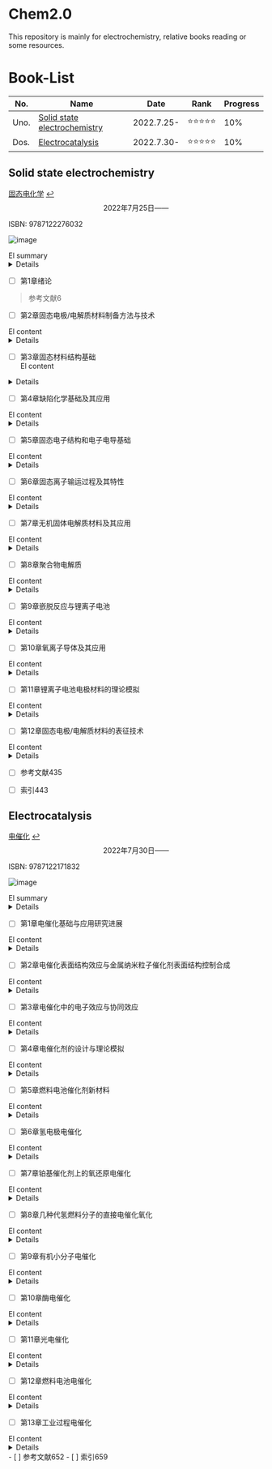 # Chem2.0
This repository is mainly for electrochemistry, relative books reading or some resources.
# Book-List


| No. |Name   |Date|Rank|Progress|
|---|---|---|---|---|
| Uno. |[Solid state electrochemistry ](#solid-state-electrochemistry )| 2022.7.25-|⭐⭐⭐⭐⭐|10%|
| Dos. |[Electrocatalysis](#electrocatalysis)|2022.7.30-|⭐⭐⭐⭐⭐|10%|




## Solid state electrochemistry 
[固态电化学](https://book.douban.com/subject/30167161/)     [↩️](#chem2.0)
$${\mathscr{2022年7月25日——}}$$

ISBN: 9787122276032

![image](https://user-images.githubusercontent.com/87826552/180705259-da0ace58-2014-45b5-a916-807bc392aae7.png)

<summary> El summary </summary>
<details> 固态电化学学科是一门新兴的交叉学科，它主要关注固体中电化学反应过程及其相关材料构效关系。本书主要介绍固态电化学所涉及的物理、化学与材料相关的基础理论知识，实验研究方法，体系应用及其今后发展趋势。全书共分为12章，内容包括固态电极/电解质材料合成方法（包括相关的实验方法和技术）、固态材料结构分析、固态材料中的缺陷化学、固态电子结构与电子电导、固态离子输运过程及其特性、无机离子导体材料、聚合物电解质、离子嵌入脱出反应、氧离子导体及混合导体、材料物理与化学性质的计算机模拟、固态电化学研究方法（包括一些新型的表征技术等）。
</details> 

- [ ] 第1章绪论
> 参考文献6
- [ ] 第2章固态电极/电解质材料制备方法与技术
<summary> El content </summary>
<details> 2.1气相制备法8
2.1.1化学气相沉积法8
2.1.2磁控溅射法12
2.1.3原子层沉积法14
2.2液相制备法16
2.2.1溶胶凝胶法16
2.2.2水热/溶剂热合成法20
2.2.3共沉淀法23
2.2.4熔盐生长法25
2.3固相制备法26
2.3.1粉末固相法26
2.3.2燃烧法27
2.3.3机械合金法28
2.4球形颗粒制备方法29
2.4.1络合沉淀生长法30
2.4.2喷雾干燥造粒法31
2.5相关实验技术33
2.5.1高温技术33
2.5.2气氛控制34
2.5.3分离与纯化技术35
参考文献36
</details> 

- [ ] 第3章固态材料结构基础
  <summary> El content </summary>
<details>3.1晶体的对称38
3.1.1对称要素39
3.1.2对称要素组合定理和点群、空间群42
3.1.3晶体定向和符号46
3.1.4空间格子48
3.2晶体化学51
3.2.1化学键51
3.2.2紧密堆积原理53
3.2.3鲍林法则54
3.2.4常见结构现象55
3.2.5晶体场理论57
3.3晶体结构60
3.3.1典型晶体结构60
3.3.2常见锂电池材料相关晶体结构78
3.4X射线衍射技术86
3.4.1连续X射线和特征X射线86
3.4.2X射线衍射波长的选择92
3.4.3倒易格子和反射球96
3.4.4影响X射线衍射强度的各种因素98
3.5结构表征101
3.5.1X射线物相分析101
3.5.2粉末衍射图谱的指标化102
3.5.3空间群的确定106
3.5.4粉末X射线衍射法晶体结构的测定110
3.5.5CIF数据文件113
参考文献116
</details> 

- [ ] 第4章缺陷化学基础及其应用
<summary> El content </summary>
<details> 4.1引言118
4.1.1缺陷形成能118
4.1.2缺陷的分类119
4.2点缺陷的分类和表示方法120
4.2.1本征缺陷120
4.2.2非本征缺陷（杂质缺陷）121
4.2.3非化学计量缺陷122
4.2.4缺陷缔合与缺陷簇122
4.3点缺陷的表示方法123
4.3.1克罗格-明克符号123
4.3.2缺陷反应式的书写原则124
4.4固溶体及补偿机制125
4.4.1离子补偿机制126
4.4.2电子补偿机制128
4.5缺陷浓度的影响因素（分压、掺杂等）130
4.5.1缺陷的形成与平衡130
4.5.2本征缺陷的缺陷反应与平衡130
4.5.3掺杂对缺陷浓度的影响131
4.5.4分压对缺陷浓度的影响132
4.6缺陷表征方法133
4.6.1X射线粉末衍射（XRD）134
4.6.2密度测量135
4.6.3热分析技术（DTA/DSC）136
4.6.4电子自旋共振136
4.6.5电子显微技术137
4.7电化学相关材料中缺陷结构的分析实例138
4.7.1LiFePO4正极材料的缺陷化学138
4.7.2FePO4的缺陷化学139
参考文献140
  </details> 
  
- [ ] 第5章固态电子结构和电子电导基础
<summary> El content </summary>
<details>5.1能带的概念141
5.2金属、半导体、绝缘体、半金属、half-metal144
5.3材料中原子的相互作用力、杂化轨道145
5.4电子有效质量、电子状态密度149
5.5费米能级、费米分布函数151
5.6Jahn-Teller效应152
5.7电极材料中电子电导的经典理论153
5.8玻尔兹曼方程和金属电导155
5.9纳米材料的特性、非晶体、玻璃碳156
5.10表面电子态和界面态158
5.11铁磁性、反铁磁性和亚铁磁性159
5.12典型锂离子电池正极材料的电子结构160
5.12.1LiCoO2(R3-m)材料161
5.12.2LiMn2O4(Fd3-m)材料163
5.12.3LiFePO4(Pnma)材料165
5.12.4Li2FeSiO4(空间群P21/n)材料167
5.13典型锂离子电池正极材料的电导169
参考文献171
  
</details>  

- [ ] 第6章固态离子输运过程及其特性
<summary> El content </summary>
<details> 6.1扩散的概念——布朗运动与扩散173
6.2描述扩散的理论模型Fick定律174
6.3固体中原子/离子扩散过程的基本分析176
6.4固体中离子扩散的机制178
6.5扩散的类型及特点180
6.6复杂体系及界面体系的离子扩散特征182
6.7电子电导与离子电导的特性与区分185
6.8固体中原子/离子扩散的相关因子186
6.9离子扩散过程的影响因素(温度及压力的影响)188
6.10外场作用下离子的扩散过程189
6.11固态离子扩散特性及其应用193
6.12离子扩散系数的测定与研究方法194
6.12.1示踪原子法195
6.12.2同位素标记——二次离子质谱法196
6.12.3核磁共振技术196
6.12.4直流法测定电导率及离子扩散系数200
6.12.5交流阻抗方法202
6.13固态材料中离子电化学扩散系数的测定204
参考文献206
  
</details> 

- [ ] 第7章无机固体电解质材料及其应用
<summary> El content </summary>
<details>  7.1无机固体Li+导体208
7.1.1LISICON型固体电解质209
7.1.2NASICION型固体电解质209
7.1.3钙钛矿型固体电解质211
7.1.4石榴石型固体电解质213
7.1.5硫化物固体电解质218
7.1.6其它类型的固体电解质221
7.2钠离子导体材料222
7.2.1β-氧化铝222
7.2.2NASICON材料224
7.2.3应用225
7.3无机质子导体材料229
7.3.1固体无机酸型质子导体230
7.3.2钙钛矿型氧化物质子导体231
7.3.3其它材料233
7.3.4应用235
参考文献237
  
</details>

- [ ] 第8章聚合物电解质
<summary> El content </summary>
<details> 8.1引言244
8.2聚合物电解质的分类及其特点244
8.3聚合物电解质的结构及离子输运机理247
8.3.1PEO基聚合物电解质的结构247
8.3.2聚合物电解质中离子的输运机理249
8.4全固态聚合物电解质252
8.4.1PEO体系252
8.4.2离子橡胶254
8.4.3其它基于E-O氧化乙烯单元的聚合物电解质254
8.5胶体电解质体系256
8.5.1增塑型聚合物电解质256
8.5.2胶体聚合物电解质257
8.6聚合物电解质的应用260
8.6.1在锂离子电池上的应用260
8.6.2在锂空气电池上的应用260
8.6.3在电致变色器件中的应用261
8.6.4在超级电容器中的应用262
8.6.5在其它领域中的应用262
参考文献262
  
</details> 

- [ ] 第9章嵌脱反应与锂离子电池
<summary> El content </summary>
<details> 9.1引言266
9.2嵌入脱出反应热力学267
9.2.1吉布斯相律267
9.2.2锂离子的嵌入脱出热力学267
9.2.3点阵气体模型269
9.2.4影响嵌入脱出反应的因素271
9.3嵌入脱出反应动力学275
9.3.1离子在材料中的迁移表征276
9.3.2材料中的离子自扩散277
9.3.3离子浓度对扩散的影响277
9.3.4化学扩散系数的电化学测定方法280
9.4实用电极材料的嵌脱过程284
9.4.1石墨类电极材料284
9.4.2LiCoO2电极材料287
9.4.3三元电极材料290
9.4.4LiMn2O4电极材料294
9.4.5LiFePO4电极材料296
9.4.6Li4Ti5O12电极材料299
参考文献302
  
</details> 

- [ ] 第10章氧离子导体及其应用
<summary> El content </summary>
<details> 10.1引言308
10.2氧离子导体结构及传输特性308
10.2.1萤石结构材料309
10.2.2氧缺陷钙钛矿结构氧化物314
10.2.3钼酸镧（La2Mo2O9）基氧化物320
10.2.4磷灰石结构固体电解质321
10.3氧离子导体的应用322
10.3.1固体氧化物燃料电池322
10.3.2致密陶瓷透氧膜反应器329
10.3.3氧传感器333
参考文献336
  
</details> 

- [ ] 第11章锂离子电池电极材料的理论模拟
<summary> El content </summary>
<details> 11.1材料模拟计算的理论基础343
11.2密度泛函理论344
11.2.1Kohn-Sham方程344
11.2.2局域密度近似和广义梯度近似345
11.2.3Kohn-Sham方程的解法346
11.2.4总能量349
11.3经典分子动力学和Car-Parrinello方法349
11.4锂离子电池电极材料电压平台的计算351
11.5锂离子脱嵌过程中的相稳定性及结构演化353
11.6材料相变的理论描述355
11.7电极材料的稳定性分析357
11.8电极材料中的离子迁移360
11.9电极材料的结构预测方法362
11.9.1结构单元网络搜索方法362
11.9.2用于晶体结构预测的自适应的遗传算法363
11.9.3基于材料中“结构单元”的结构预测方法366
参考文献366
  
</details> 

- [ ] 第12章固态电极/电解质材料的表征技术
<summary> El content </summary>
<details> 12.1电化学表征技术368
12.1.1循环伏安（CV）法368
12.1.2交流阻抗（AC）法370
12.1.3恒电流间歇滴定（GITT）法374
12.2光子衍射技术378
12.2.1X射线衍射技术378
12.2.2中子衍射技术383
12.3高分辨扫描电镜及透射电镜技术386
12.3.1高分辨扫描电镜386
12.3.2高分辨率透射电镜技术387
12.4热分析396
12.4.1热分析方法介绍396
12.4.2热分析实验条件选择397
12.4.3热分析方法在锂离子电池体系中的应用398
12.5微分电化学质谱401
12.5.1DEMS介绍401
12.5.2DEMS应用402
12.6固体核磁共振波谱技术406
12.6.1固体核磁共振介绍406
12.6.2固体核磁共振在锂离子电池材料微观结构分析中的应用408
12.6.3动力学研究412
12.6.4核磁共振成像（NMRI）技术416
12.7扫描微探针技术416
12.7.1扫描隧道显微镜(STM)416
12.7.2原子力显微镜(AFM)424
12.8原位红外和拉曼光谱技术429
12.8.1电化学原位红外光谱简介429
12.8.2电化学原位拉曼光谱简介430
12.8.3原位红外和拉曼光谱技术在锂离子电池中的应用431
  </details> 
  
- [ ] 参考文献435
- [ ] 索引443
  

  
## Electrocatalysis
[电催化](https://book.douban.com/subject/30688255/)             [↩️](#chem2.0)
$${\mathscr{2022年7月30日——}}$$

ISBN: 9787122171832

![image](https://user-images.githubusercontent.com/87826552/180705731-e39efb07-e72e-40ea-847f-e49397857ec7.png)
  
<summary> El summary </summary>
<details>本书由电催化基础和重要电催化过程两部分组成。内容包括从纳米结构、表面结构、电子结构出发认识电催化过程和催化剂材料的性质，到电催化剂的理论设计、理论模拟和制备；从氢、氧及有机分子电催化基础，到燃料电池、太阳能电池、生物电化学乃至工业电化学过程等电催化应用。本书在内容的选择上，既注重基础知识和研究方法的介绍，同时又紧紧围绕前沿方向。
本书既适合选择电催化、电化学、催化化学、表面科学、材料科学等学科作为研究方向的研究生，也适合从事电催化及相关领域科学研究和技术研发的科技工作者参考。
  </details> 
  
- [ ] 第1章电催化基础与应用研究进展
<summary> El content </summary>
<details>1?1电化学的发展历史1
1?2电催化反应的基本规律和两类电催化反应及其共同特点3
1?3研究电极过程的经典电化学方法、表面分析技术和电化学原位谱学方法5
1?3?1经典电化学研究方法5
1?3?2非传统电化学研究方法及其进展7
1?4电催化剂的电子结构效应和表面结构效应12
1?4?1电子结构效应对电催化反应速度的影响12
1?4?2表面结构效应对电催化反应速度的影响15
1?5一些实际电催化体系的分析和讨论20
1?5?1纳米粒子的组成及其对电催化性能的影响20
1?5?2催化剂载体对电催化性能的影响21
1?5?3纳米粒子的表面结构对其电催化性能的影响22
1?5?4纳米尺度电催化剂活性的比较与关联25
1?6总结与展望28
参考文献29
  
</details> 
  
- [ ] 第2章电催化表面结构效应与金属纳米粒子催化剂表面结构控制合成
<summary> El content </summary>
<details> 2?1电催化表面结构效应33
2?1?1金属单晶面及其表面原子排列结构33
2?1?2晶面结构效应34
2?2金属纳米粒子的表面结构控制合成及其电催化39
2?2?1纳米粒子形状与晶面的关系39
2?2?2晶体生长规律41
2?2?3低表面能金属纳米粒子的控制合成及其催化性能研究44
2?2?4高表面能金属纳米粒子的控制合成及其电催化51
2?3总结与展望67
参考文献69
  
</details> 
  
- [ ] 第3章电催化中的电子效应与协同效应
<summary> El content </summary>
<details>3?1金属表面吸附作用的物理化学基础75
3?1?1金属的电子能带结构75
3?1?2吸附质与金属表面的相互作用79
3?1?3吸附作用的密度泛函理论计算82
3?2催化作用中的电子效应与协同效应85
3?2?1吸附作用的电子特征描述85
3?2?2金属表面反应性及其电子效应调控89
3?2?3催化作用中的协同效应91
3?3研究实例93
3?3?1氧还原反应Pt合金催化剂的电子效应93
3?3?2甲酸氧化反应Pd合金催化剂的表面反应性调控98
3?3?3氢氧化反应Ni催化剂d带反应性的选择性抑制101
3?3?4利用几何效应调控Pt催化甲醇氧化的反应选择性103
3?3?5Pt?Ru电催化协同效应的直接观测105
3?3?6Pd?Au合金表面H吸附与CO吸附所需的 小Pd原子聚集体108
参考文献110
  
</details>  
  
- [ ] 第4章电催化剂的设计与理论模拟
<summary> El content </summary>
<details> 4?1电极/溶液界面电荷传递过程的量子效应114
4?1?1电子转移反应的基本类型114
4?1?2电子转移的基本原理115
4?1?3Marcus的电子转移理论117
4?1?4电极/溶液界面电子的隧道效应123
4?2电极/溶液界面的量子化学模拟128
4?2?1计算方法与模型128
4?2?2催化剂的反应活性和电子构型的计算134
4?2?3溶剂效应150
4?2?4电极电势的模拟159
4?3电极过程动力学模拟及其应用169
4?3?1氧气电催化还原169
4?3?2甲醇电催化氧化176
4?3?3电催化非线性动力学过程模拟180
4?4总结与展望190
参考文献190
  
</details> 
  
- [ ] 第5章燃料电池催化剂新材料
<summary> El content </summary>
<details>  5?1质子交换膜燃料电池及催化剂概述196
5?2阳极催化剂200
5?2?1氢?氧燃料电池阳极催化剂200
5?2?2DMFC阳极催化剂202
5?2?3DFAFC阳极催化剂212
5?2?4DEFC阳极催化剂220
5?3阴极催化剂224
5?3?1阴极氧电还原机理224
5?3?2铂基催化剂225
5?3?3非铂基金属催化剂227
5?4催化剂制备方法231
5?4?1浸渍?液相还原法231
5?4?2胶体法233
5?4?3微乳液法235
5?4?4电化学法235
5?4?5气相还原法236
5?4?6气相沉积法237
5?4?7高温合金化法237
5?4?8羰基簇合物法237
5?4?9预沉淀法238
5?4?10离子液体法238
5?4?11喷雾热解法238
5?4?12固相反应法239
5?4?13多醇过程法240
5?4?14微波法240
5?4?15组合法241
5?4?16离子交换法241
5?4?17辐照法241
5?5载体242
5?5?1炭黑242
5?5?2中孔碳243
5?5?3CNTs245
5?5?4碳凝胶247
5?5?5空心碳247
5?5?6碳卷249
5?5?7碳纤维250
5?5?8碳纳米分子筛250
5?5?9碳化钨251
5?5?10硬碳252
5?5?11碳纳米笼252
5?5?12金刚石252
5?5?13富勒烯252
5?5?14石墨烯253
参考文献253
  
</details>
  
- [ ] 第6章氢电极电催化
<summary> El content </summary>
<details>  6?1氢电极反应及其电催化概述270
6?2氢的电化学吸附273
6?2?1氢的欠电势吸附274
6?2?2氢的过电势吸附278
6?2?3氢吸附的谱学技术研究280
6?2?4氢吸附的理论计算研究281
6?3氢电极反应机理286
6?4氢电极反应动力学288
6?4?1氢电极反应交换电流密度的测量288
6?4?2交换电流密度的火山关系图290
6?4?3温度对氢电极反应动力学的影响294
6?5氢电催化的Pt表面结构效应296
6?6氢电催化的铂纳米粒径效应297
6?7总结与展望302
参考文献304
  
</details>
  
- [ ] 第7章铂基催化剂上的氧还原电催化
<summary> El content </summary>
<details>7?1概述307
7?2Pt单质金属催化剂309
7?2?1Pt单晶的晶面取向、阴离子吸附对氧还原性能的影响309
7?2?2Pt纳米催化剂的粒径效应314
7?3铂基二元模型电催化剂的氧还原行为323
7?4Pt及其合金的氧还原活性趋势的理论预期329
7?5Pt基金属纳米催化剂334
7?6ORR机理的研究进展338
7?7总结与展望343
参考文献344
  
</details>  
  
- [ ] 第8章几种代氢燃料分子的直接电催化氧化
<summary> El content </summary>
<details>8?1硼氢化物的直接电催化氧化353
8?1?1硼氢化物作为代氢阳极燃料的优势与问题353
8?1?2不同金属上硼氢化物电氧化的基本行为354
8?1?3BH-4在金属电极上的电氧化模型360
8?1?4硼氢化物的直接电催化氧化小结364
8?2氨的直接电催化氧化364
8?2?1氨的直接电催化氧化概述364
8?2?2氨在Pt及其合金上的电氧化行为365
8?2?3氨在金属镍上的电氧化行为371
8?3硼氮烷作为阳极燃料的电催化376
8?3?1硼氮烷作为阳极燃料的电催化概述376
8?3?2BH3NH3在Ag电极上的电氧化377
8?3?3几种典型催化剂上硼氮烷的直接电氧化381
8?3?4总结与展望385
参考文献385
  
</details> 
  
- [ ] 第9章有机小分子电催化
<summary> El content </summary>
<details>9?1概述388
9?2 CO的电催化氧化390
9?2?1CO在金属表面的吸附390
9?2?2CO在Pt表面电氧化391
9?2?3纳米Pt表面CO的电氧化：尺寸及晶面效应394
9?2?4Pt?Ru合金表面CO电氧化的“双功能机理”395
9?2?5d带能级与表面偏析对电催化的影响397
9?3甲醇的阳极氧化399
9?3?1甲醇的电氧化机理399
9?3?2甲醇电氧化催化剂的设计400
9?4甲酸的电催化氧化402
9?4?1Pt表面甲酸电氧化机理402
9?4?2Pd表面甲酸电氧化404
9?4?3甲酸电氧化催化剂的设计405
9?5乙醇的电催化氧化407
9?6碱性环境中C1小分子的电氧化408
9?6?1碱性条件下CO电催化氧化409
9?6?2碱性条件下甲醇的电催化氧化409
9?7总结与展望411
参考文献412
  
</details> 
  
- [ ] 第10章酶电催化
<summary> El content </summary>
<details> 10?1酶的基本结构与功能418
10?1?1酶的基本概念418
10?1?2酶的活性中心418
10?1?3酶的一级结构与催化功能的关系419
10?1?4酶的二级和三级结构与催化功能的关系419
10?1?5酶的四级结构与催化功能的关系421
10?2酶催化反应的一般理论422
10?2?1酶催化反应理论422
10?2?2酶催化反应的动力学424
10?2?3酶催化反应的动力学参数的求取426
10?3酶催化反应的电化学427
10?3?1酶催化反应的电化学研究方法427
10?3?2酶催化反应的电流理论434
10?3?3酶在电极表面的固定439
10?4酶催化电化学研究的几个重要例子451
10?4?1葡萄糖氧化酶452
10?4?2反丁烯二酸还原酶和丁二酸脱氢酶454
10?4?3过氧化物酶459
10?4?4钼氧转移酶462
10?4?5细胞色素P450酶467
10?4?6氢酶469
10?4?7含铜氧化酶471
10?5酶电化学催化的应用472
10?5?1用于底物的定量测定473
10?5?2用作生物燃料电池的电极催化剂478
10?5?3电化学免疫分析482
10?5?4DNA杂交检测483
参考文献484
  
</details> 
  
- [ ] 第11章光电催化
<summary> El content </summary>
<details> 11?1概述495
11?2光电催化原理498
11?2?1太阳能光电催化原理498
11?2?2环境光电催化原理503
11?3光电催化剂与光电催化反应507
11?3?1TiO2光电催化剂的制备507
11?3?2提高TiO2光催化活性的途径510
11?3?3WO3光电催化剂512
11?3?4CdS光电催化剂514
11?3?5ZnO光电催化剂515
11?3?6新型配合物半导体光电催化剂517
11?3?7具有光电催化功能的聚合物纳米复合材料517
11?3?8光电催化剂的表征518
11?3?9光电催化反应527
11?4重要的光电催化过程及应用541
11?4?1光电催化电解水制氢541
11?4?2光电催化对典型有机污染物的降解542
11?5光电催化的研究方法544
11?5?1光催化研究过程的分析方法545
11?5?2光电催化的动力学研究549
11?5?3光电化学研究方法552
参考文献561
  
</details> 
  
- [ ] 第12章燃料电池电催化
<summary> El content </summary>
<details>12?1燃料电池的分类和性能567
12?1?1燃料电池分类568
12?1?2燃料电池性能568
12?2燃料电池电催化571
12?2?1催化剂概述571
12?2?2电催化反应特点573
12?2?3催化剂的表征方法578
12?2?4催化剂的结构组成588
12?2?5催化剂的电催化性能592
12?2?6催化剂的耐久性596
12?3总结与展望604
参考文献605
  
</details>  
  
- [ ] 第13章工业过程电催化
<summary> El content </summary>
<details> 13?1氯碱工业过程电催化609
13?1?1氯碱工业概述609
13?1?2氯碱电解槽的析氯阳极电催化612
13?1?3氯碱电解槽的析氢阴极电催化619
13?2湿法冶金工业电积过程电催化621
13?2?1湿法冶金工业概述621
13?2?2氯化物水溶液中Ni、Co电积过程电催化624
13?2?3硫酸溶液中Ni电积过程电催化625
13?2?4硫酸溶液Zn电积过程电催化629
13?3熔盐铝电解过程电催化639
13?3?1熔盐铝电解工业概述639
13?3?2碳素阳极的掺杂电催化640
13?3?3碳素阳极掺杂电催化机理645
13?3?4锂盐阳极糊及其工业应用649
13?3?5预焙阳极的掺杂电催化与综合改性651

  
</details> 
- [ ] 参考文献652
- [ ] 索引659





